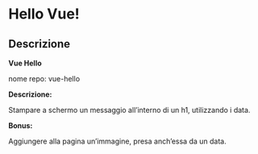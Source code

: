 Hello Vue!
===
## Descrizione

**Vue Hello**

nome repo: vue-hello

**Descrizione:**

Stampare a schermo un messaggio all’interno di un h1, utilizzando i data.

**Bonus:**

Aggiungere alla pagina un’immagine, presa anch’essa da un data.
